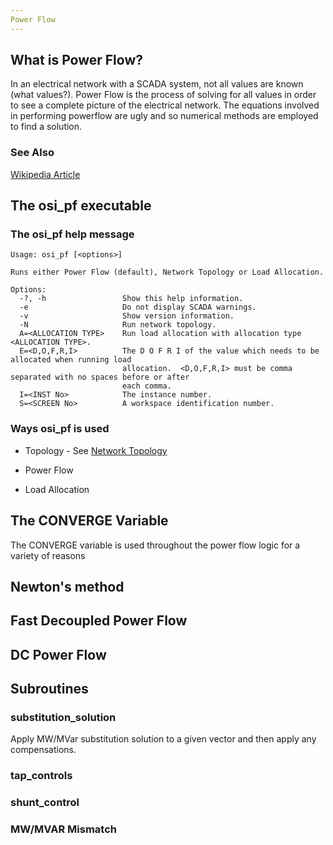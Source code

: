 ```yaml
---
Power Flow
---
```





## What is Power Flow?

In an electrical network with a SCADA system, not all values are known (what values?).  Power Flow is the process of solving for all values in order to see a complete picture of the electrical network.  The equations involved in performing powerflow are ugly and so numerical methods are employed to find a solution.

### See Also

[Wikipedia Article](https://en.wikipedia.org/wiki/Power-flow_study)



## The osi\_pf executable

### The osi\_pf help message

```
Usage: osi_pf [<options>]

Runs either Power Flow (default), Network Topology or Load Allocation.

Options:
  -?, -h                 Show this help information.
  -e                     Do not display SCADA warnings.
  -v                     Show version information.
  -N                     Run network topology.
  A=<ALLOCATION TYPE>    Run load allocation with allocation type <ALLOCATION TYPE>.
  E=<D,O,F,R,I>          The D O F R I of the value which needs to be allocated when running load
                         allocation.  <D,O,F,R,I> must be comma separated with no spaces before or after
						 each comma.
  I=<INST No>            The instance number.
  S=<SCREEN No>          A workspace identification number.
```

### Ways osi\_pf is used

* Topology - See [Network Topology](/EMS/topology.html)

* Power Flow

* Load Allocation


## The CONVERGE Variable


The CONVERGE variable is used throughout the power flow logic for a variety of reasons



## Newton's method


## Fast Decoupled Power Flow


## DC Power Flow



## Subroutines

### substitution\_solution

Apply MW/MVar substitution solution to a given vector and then apply any compensations.

### tap\_controls

### shunt\_control

### MW/MVAR Mismatch

